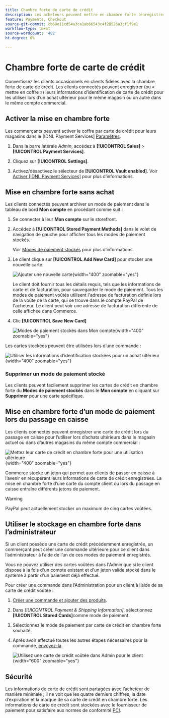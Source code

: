 ```yaml
---
title: Chambre forte de carte de crédit
description: Les acheteurs peuvent mettre en chambre forte (enregistrer) leurs informations de carte de crédit pour leurs achats futurs.
feature: Payments, Checkout
source-git-commit: cb69e11cd54a3ca1ab66543c4f28526a3cf1f9e1
workflow-type: tm+mt
source-wordcount: '482'
ht-degree: 0%

---
```


# Chambre forte de carte de crédit

Convertissez les clients occasionnels en clients fidèles avec la chambre forte de carte de crédit. Les clients connectés peuvent enregistrer (ou « mettre en coffre ») leurs informations d’identification de carte de crédit pour les utiliser lors d’un achat ultérieur pour le même magasin ou un autre dans le même compte commercial.

## Activer la mise en chambre forte

Les commerçants peuvent activer le coffre par carte de crédit pour leurs magasins dans le [!DNL Payment Services] [Paramètres](settings.md#card-vaulting).

1. Dans la barre latérale _Admin_, accédez à **[!UICONTROL Sales]** > **[!UICONTROL Payment Services]**.

1. Cliquez sur **[!UICONTROL Settings]**.

1. Activez/désactivez le sélecteur de **[!UICONTROL Vault enabled]**. Voir [Activer [!DNL Payment Services]](settings.md#enable-payment-services) pour plus d’informations.

## Mise en chambre forte sans achat

Les clients connectés peuvent archiver un mode de paiement dans le tableau de bord **Mon compte** en procédant comme suit :

1. Se connecter à leur **Mon compte** sur le storefront.

1. Accédez à **[!UICONTROL Stored Payment Methods]** dans le volet de navigation de gauche pour afficher tous les modes de paiement stockés.

   Voir [Modes de paiement stockés](https://experienceleague.adobe.com/en/docs/commerce-admin/stores-sales/payments/stored-payment-methods) pour plus d’informations.

1. Le client clique sur **[!UICONTROL Add New Card]** pour stocker une nouvelle carte.

   ![Ajouter une nouvelle carte](assets/add-new-card.png){width="400" zoomable="yes"}

   Le client doit fournir tous les détails requis, tels que les informations de carte et de facturation, pour sauvegarder le mode de paiement.
Tous les modes de paiement voûtés utilisent l&#39;adresse de facturation définie lors de la voûte de la carte, qui se trouve dans le compte PayPal de l&#39;acheteur. Le client peut voir une adresse de facturation différente de celle affichée dans Commerce.

1. Clic **[!UICONTROL Save New Card]**

   ![Modes de paiement stockés dans Mon compte](assets/stored-payment-methods.png){width="400" zoomable="yes"}

Les cartes stockées peuvent être utilisées lors d’une commande :

![Utiliser les informations d’identification stockées pour un achat ultérieur](assets/use-stored-card.png){width="400" zoomable="yes"}

### Supprimer un mode de paiement stocké

Les clients peuvent facilement supprimer les cartes de crédit en chambre forte du **Modes de paiement stockés** dans le **Mon compte** en cliquant sur **Supprimer** pour une carte spécifique.

## Mise en chambre forte d’un mode de paiement lors du passage en caisse

Les clients connectés peuvent enregistrer une carte de crédit lors du passage en caisse pour l’utiliser lors d’achats ultérieurs dans le magasin actuel ou dans d’autres magasins du même compte commercial :

![Mettez leur carte de crédit en chambre forte pour une utilisation ultérieure](assets/save-card-for-later.png){width="400" zoomable="yes"}

Commerce stocke un jeton qui permet aux clients de passer en caisse à l’avenir en récupérant leurs informations de carte de crédit enregistrées. La mise en chambre forte d’une carte du compte client ou lors du passage en caisse entraîne différents jetons de paiement.

>[!WARNING]
>
> PayPal peut actuellement stocker un maximum de cinq cartes voûtées.

## Utiliser le stockage en chambre forte dans l’administrateur

Si un client possède une carte de crédit précédemment enregistrée, un commerçant peut créer une commande ultérieure pour ce client dans l’administrateur à l’aide de l’un de ces modes de paiement enregistrés.

Vous ne pouvez utiliser des cartes voûtées dans l&#39;Admin que si le client dispose à la fois d&#39;un compte existant et d&#39;un jeton valide stocké dans le système à partir d&#39;un paiement déjà effectué.

Pour créer une commande dans l’Administration pour un client à l’aide de sa carte de crédit voûtée :

1. [Créer une commande et ajouter des produits](https://experienceleague.adobe.com/docs/commerce-admin/stores-sales/point-of-purchase/assist/customer-account-create-order.html).
1. Dans _[!UICONTROL Payment & Shipping Information]_, sélectionnez **[!UICONTROL Stored Cards]**&#x200B;comme mode de paiement.
1. Sélectionnez le mode de paiement par carte de crédit en chambre forte souhaité.
1. Après avoir effectué toutes les autres étapes nécessaires pour la commande, [envoyez-la](https://experienceleague.adobe.com/docs/commerce-admin/stores-sales/point-of-purchase/assist/customer-account-create-order.html?lang=en#step-3%3A-submit-the-order).

   ![Utilisez une carte de crédit voûtée dans Admin pour le client](assets/admin-vaultedcard.png){width="600" zoomable="yes"}

## Sécurité

Les informations de carte de crédit sont partagées avec l’acheteur de manière minimale ; il ne voit que les quatre derniers chiffres, la date d’expiration et la marque de sa carte de crédit en chambre forte. Les informations de carte de crédit sont stockées avec le fournisseur de paiement pour satisfaire aux normes de conformité [PCI](security.md#PCI-compliance).

